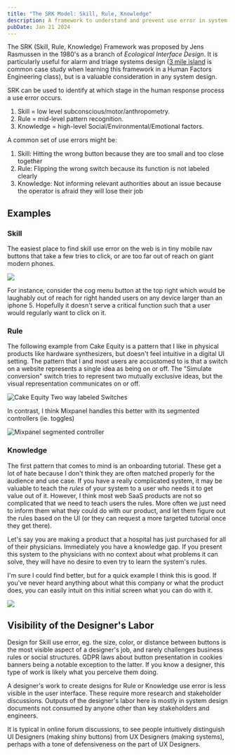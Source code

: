 ```yaml
---
title: "The SRK Model: Skill, Rule, Knowledge"
description: A framework to understand and prevent use error in system designs
pubDate: Jan 21 2024
---
```

The SRK (Skill, Rule, Knowledge) Framework was proposed by Jens Rasmussen in the 1980's as a branch of *Ecological Interface Design*. It is particularly useful for alarm and triage systems design ([3 mile island](https://en.wikipedia.org/wiki/Three_Mile_Island_accident) is common case study when learning this framework in a Human Factors Engineering class), but is a valuable consideration in any system design.

SRK can be used to identify at which stage in the human response process a use error occurs. 

1. Skill = low level subconscious/motor/anthropometry.
2. Rule = mid-level pattern recognition.
3. Knowledge = high-level Social/Environmental/Emotional factors.

A common set of use errors might be:

1. Skill: Hitting the wrong button because they are too small and too close together
2. Rule: Flipping the wrong switch because its function is not labeled clearly
3. Knowledge: Not informing relevant authorities about an issue because the operator is afraid they will lose their job

## Examples

### Skill

The easiest place to find skill use error on the web is in tiny mobile nav buttons that take a few tries to click, or are too far out of reach on giant modern phones.

![](/images/buddy-ios-14.png)

For instance, consider the cog menu button at the top right which would be laughably out of reach for right handed users on any device larger than an iphone 5. Hopefully it doesn't serve a critical function such that a user would regularly want to click on it.

### Rule

The following example from Cake Equity is a pattern that I like in physical products like hardware synthesizers, but doesn't feel intuitive in a digital UI setting. The pattern that I and most users are accustomed to is that a switch on a website represents a single idea as being on or off. The "Simulate conversion" switch tries to represent two mutually exclusive ideas, but the visual representation communicates on or off. 

![Cake Equity Two way labeled Switches](/images/cake-equity-web-285.png)

In contrast, I think Mixpanel handles this better with its segmented controllers (ie. toggles)

![Mixpanel segmented controller](/images/screen-shot-2024-01-23-at-21.40.52.png)

### Knowledge

The first pattern that comes to mind is an onboarding tutorial. These get a lot of hate because I don't think they are often matched properly for the audience and use case. If you have a really complicated system, it may be valuable to teach the *rules* of your system to a user who needs it to get value out of it. However, I think most web SaaS products are not so complicated that we need to teach users the rules. More often we just need to inform them what they could do with our product, and let them figure out the rules based on the UI (or they can request a more targeted tutorial once they get there). 

Let's say you are making a product that a hospital has just purchased for all of their physicians. Immediately you have a knowledge gap. If you present this system to the physicians with no context about what problems it can solve, they will have no desire to even try to learn the system's rules.

I'm sure I could find better, but for a quick example I think this is good. If you've never heard anything about what this company or what the product does, you can easily intuit on this initial screen what you can do with it.

![](/images/user-interviews-web-12.png)

## Visibility of the Designer's Labor

Design for Skill use error, eg. the size, color, or distance between buttons is the most visible aspect of a designer's job, and rarely challenges business rules or social structures. GDPR laws about button presentation in cookies banners being a notable exception to the latter. If you know a designer, this type of work is likely what you perceive them doing.

A designer's work to create designs for Rule or Knowledge use error is less visible in the user interface. These require more research and stakeholder discussions. Outputs of the designer's labor here is mostly in system design documents not consumed by anyone other than key stakeholders and engineers. 

It is typical in online forum discussions, to see people intuitively distinguish UI Designers (making shiny buttons) from UX Designers (making systems), perhaps with a tone of defensiveness on the part of UX Designers.